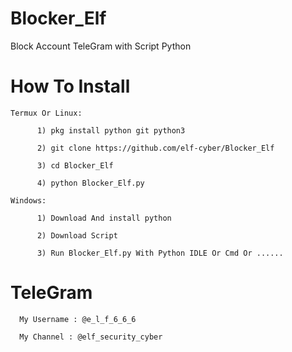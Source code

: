 # Blocker_Elf
  Block Account TeleGram with Script Python
 
 
 
 
 
# How To Install
    
    Termux Or Linux:
        
          1) pkg install python git python3
          
          2) git clone https://github.com/elf-cyber/Blocker_Elf 
          
          3) cd Blocker_Elf 
          
          4) python Blocker_Elf.py
    
    Windows:
          
          1) Download And install python
          
          2) Download Script
          
          3) Run Blocker_Elf.py With Python IDLE Or Cmd Or ......
          
# TeleGram

      My Username : @e_l_f_6_6_6
      
      My Channel : @elf_security_cyber


